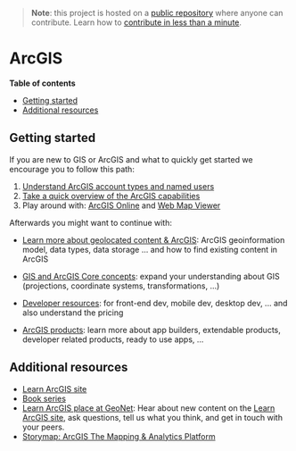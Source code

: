 > **Note**: this project is hosted on a [public repository](https://github.com/hhkaos/awesome-arcgis) where anyone can contribute. Learn how to [contribute in less than a minute](https://github.com/hhkaos/awesome-arcgis/blob/master/CONTRIBUTING.md#contributions).

# ArcGIS

<!-- START doctoc generated TOC please keep comment here to allow auto update -->
<!-- DON'T EDIT THIS SECTION, INSTEAD RE-RUN doctoc TO UPDATE -->
**Table of contents**

- [Getting started](#getting-started)
- [Additional resources](#additional-resources)

<!-- END doctoc generated TOC please keep comment here to allow auto update -->

## Getting started

If you are new to GIS or ArcGIS and what to quickly get started we encourage you to follow this path:

1. [Understand ArcGIS account types and named users](./account-types/README.md)
2. [Take a quick overview of the ArcGIS capabilities](./capabilities/README.md)
3. Play around with: [ArcGIS Online](./products/arcgis-online/README.md)
    and [Web Map Viewer](./products/web-map-viewer/README.md)

Afterwards you might want to continue with:

* [Learn more about geolocated content & ArcGIS](./content/README.md): ArcGIS geoinformation model, data types, data storage ... and how to find existing content in ArcGIS

* [GIS and ArcGIS Core concepts](../gis/README.md): expand your understanding about GIS (projections, coordinate systems, transformations, ...)

* [Developer resources](./developers/README.md): for front-end dev, mobile dev, desktop dev, ... and also understand the pricing

* [ArcGIS products](./products/README.md): learn more about app builders, extendable products, developer related products, ready to use apps, ...

## Additional resources

* [Learn ArcGIS site](http://learn.arcgis.com)
* [Book series](https://learn.arcgis.com/en/arcgis-book-series/#series)
* [Learn ArcGIS place at GeoNet](https://community.esri.com/groups/learn-arcgis): Hear about new content on the [Learn ArcGIS site](http://learn.arcgis.com), ask questions, tell us what you think, and get in touch with your peers.
* [Storymap: ArcGIS The Mapping & Analytics Platform](https://statesales.maps.arcgis.com/apps/Cascade/index.html?appid=c94ea837299945aca4c75cbe70a4e85a) 
